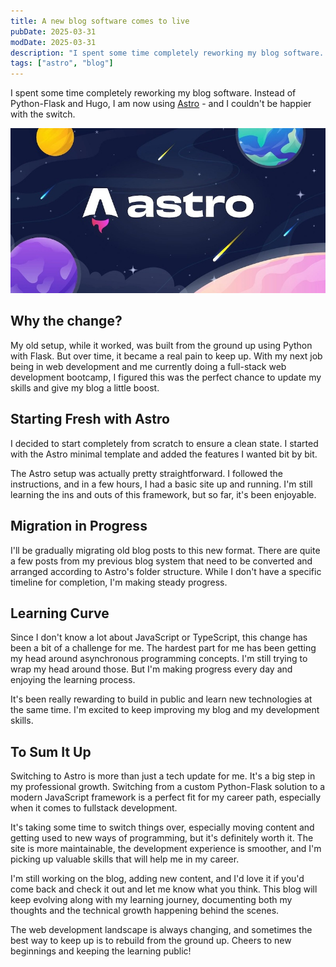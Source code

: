 ```yaml
---
title: A new blog software comes to live
pubDate: 2025-03-31
modDate: 2025-03-31
description: "I spent some time completely reworking my blog software. Instead of Python-Flask and Hugo, I am now using Astro - and I couldn't be happier with the switch."
tags: ["astro", "blog"]
---
```


I spent some time completely reworking my blog software. Instead of Python-Flask and Hugo, I am now using [Astro](https://astro.build) - and I couldn't be happier with the switch.

![A new blog software comes to live](./2025-03-31-cover.jpg "A new blog software comes to live")

## Why the change?

My old setup, while it worked, was built from the ground up using Python with Flask.
But over time, it became a real pain to keep up.
With my next job being in web development
and me currently doing a full-stack web development bootcamp,
I figured this was the perfect chance to update my skills and give my blog a little boost.

## Starting Fresh with Astro

I decided to start completely from scratch to ensure a clean state.
I started with the Astro minimal template and added the features I wanted bit by bit.

The Astro setup was actually pretty straightforward.
I followed the instructions, and in a few hours, I had a basic site up and running.
I'm still learning the ins and outs of this framework,
but so far, it's been enjoyable.

## Migration in Progress

I'll be gradually migrating old blog posts to this new format.
There are quite a few posts from my previous blog system that need to be converted
and arranged according to Astro's folder structure.
While I don't have a specific timeline for completion,
I'm making steady progress.

## Learning Curve

Since I don't know a lot about JavaScript or TypeScript,
this change has been a bit of a challenge for me.
The hardest part for me has been getting my head around asynchronous programming concepts.
I'm still trying to wrap my head around those.
But I'm making progress every day and enjoying the learning process.

It's been really rewarding to build in public and learn new technologies at the same time.
I'm excited to keep improving my blog and my development skills.

## To Sum It Up

Switching to Astro is more than just a tech update for me.
It's a big step in my professional growth.
Switching from a custom Python-Flask solution to a modern JavaScript framework
is a perfect fit for my career path,
especially when it comes to fullstack development.

It's taking some time to switch things over,
especially moving content and getting used to new ways of programming,
but it's definitely worth it.
The site is more maintainable,
the development experience is smoother,
and I'm picking up valuable skills that will help me in my career.

I'm still working on the blog,
adding new content,
and I'd love it if you'd come back and check it out
and let me know what you think.
This blog will keep evolving along with my learning journey,
documenting both my thoughts and the technical growth happening behind the scenes.

The web development landscape is always changing,
and sometimes the best way to keep up is to rebuild from the ground up.
Cheers to new beginnings and keeping the learning public!
